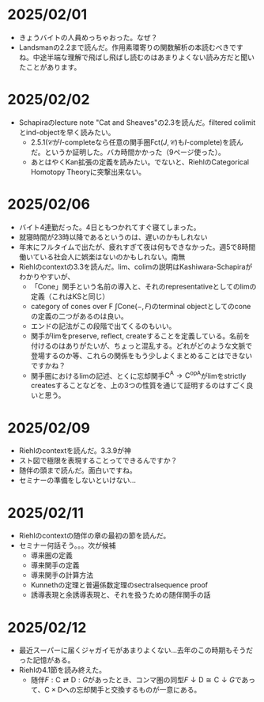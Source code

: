 # 2025/02/01
- きょうバイトの人員めっちゃおった。なぜ？
- Landsmanの2.2まで読んだ。作用素環寄りの関数解析の本読むべきですね。中途半端な理解で飛ばし飛ばし読むのはあまりよくない読み方だと聞いたことがあります。

# 2025/02/02
- Schapiraのlecture note "Cat and Sheaves"の2.3を読んだ。filtered colimitとind-objectを早く読みたい。
  - 2.5.1($\mathscr{C}$が$I$-completeなら任意の関手圏$\mathrm{Fct}(J,\mathscr{C})$も$I$-complete)を読んだ。というか証明した。バカ時間かかった（9ページ使った）。
  - あとはやくKan拡張の定義を読みたい。でないと、RiehlのCategorical Homotopy Theoryに突撃出来ない。

# 2025/02/06
- バイト4連勤だった。4日ともつかれてすぐ寝てしまった。
- 就寝時間が23時以降であるというのは、遅いのかもしれない
- 年末にフルタイムで出たが、疲れすぎて夜は何もできなかった。週5で8時間働いている社会人に娯楽はないのかもしれない。南無
- Riehlのcontextの3.3を読んだ。lim、colimの説明はKashiwara-Schapiraがわかりやすいが、
  - 「Cone」関手という名前の導入と、それのrepresentativeとしてのlimの定義（これはKSと同じ）
  - category of cones over F $\int\mathrm{Cone}(-,F)$のterminal objectとしてのconeの定義の二つがあるのは良い。
  - エンドの記法がこの段階で出てくるのもいい。
  - 関手がlimをpreserve, reflect, createすることを定義している。名前を付けるのはありがたいが、ちょっと混乱する。どれがどのような文脈で登場するのか等、これらの関係をもう少しよくまとめることはできないですかね？
  - 関手圏におけるlimの記述、とくに忘却関手$\mathsf{C^A}\to \mathsf{C}^{\mathrm{op}\mathsf{A}}$がlimをstrictly createsすることなどを、上の3つの性質を通じて証明するのはすごく良いと思う。

# 2025/02/09
- Riehlのcontextを読んだ。3.3.9が神
- スト図で極限を表現することってできるんですか？
- 随伴の頭まで読んだ。面白いですね。
- セミナーの準備をしないといけない...

# 2025/02/11
- Riehlのcontextの随伴の章の最初の節を読んだ。
- セミナー何話そう。。。次が候補
  - 導来圏の定義
  - 導来関手の定義
  - 導来関手の計算方法
  - Kunnethの定理と普遍係数定理のsectralsequence proof
  - 誘導表現と余誘導表現と、それを扱うための随伴関手の話
 

# 2025/02/12
- 最近スーパーに届くジャガイモがあまりよくない...去年のこの時期もそうだった記憶がある。
- Riehlの4.1節を読み終えた。
  - 随伴$F:\mathsf{C}\rightleftarrows\mathsf{D}:G$があったとき、コンマ圏の同型$F\downarrow\mathsf{D}\cong \mathsf{C}\downarrow G$であって、$\mathsf{C}\times\mathsf{D}$への忘却関手と交換するものが一意にある。
